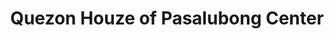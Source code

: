 ---
title: "Quezon Houze of Pasalubong Center"
url: /rosario/quezon-houze-of-pasalubong-center/
shop: confectionery
---